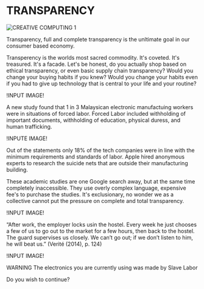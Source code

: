 # TRANSPARENCY
![CREATIVE COMPUTING 1](https://user-images.githubusercontent.com/94147609/141382426-e3c13427-9af6-4103-8dc9-ca625888f052.jpg)

Transparency, full and complete transparency is the unltimate goal in our consumer based economy.



Transperency is the worlds most sacred commodity.
It's coveted.
It's treasured.
It's a facade.
Let's be honest, do you actually shop based on ethical transparency, or even basic supply chain transparency?
Would you change your buying habits if you knew?
Would you change your habits even if you had to give up technology that is central to your life and your routine?

!INPUT IMAGE!


A new study found that 1 in 3 Malaysican electronic manufactuing workers were in situations of forced labor.
Forced Labor included withholding of important documents, withholding of education, physical duress, and human trafficking.

!INPUTE IMAGE!


Out of the statements only 18% of the tech companies were in line with the minimum requirements and standards of labor. 
Apple hired anonymous experts to research the suicide nets that are outside their manufacturing building.

These academic studies are one Google search away, but at the same time completely inaccessible. They use overly complex language, expensive fee's to purchase the studies. It's exclusionary, no wonder we as a collective cannot put the pressure on complete and total transparency.

!INPUT IMAGE!


 “After work, the employer locks usin the hostel. Every week he just chooses a few of us to go out to the market for a few hours, then back to the hostel. The guard supervises us closely. We can’t go out; if we don’t listen to him, he will beat us.” (Verité (2014), p. 124)
 
 !INPUT IMAGE!
 
 
 WARNING
 The electronics you are currently using was made by 
 Slave Labor
 
 Do you wish to continue? 
